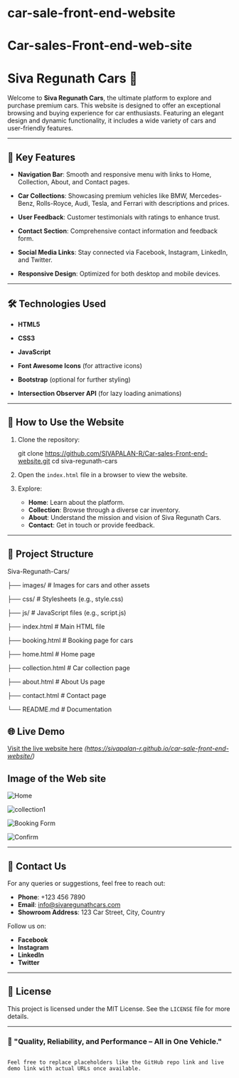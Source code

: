 # car-sale-front-end-website
# Car-sales-Front-end-web-site


# Siva Regunath Cars 🚗

Welcome to **Siva Regunath Cars**, the ultimate platform to explore and purchase premium cars. This website is designed to offer an exceptional browsing and buying experience for car enthusiasts. Featuring an elegant design and dynamic functionality, it includes a wide variety of cars and user-friendly features.

---

## 🌟 Key Features

- **Navigation Bar**: Smooth and responsive menu with links to Home, Collection, About, and Contact pages.
 
- **Car Collections**: Showcasing premium vehicles like BMW, Mercedes-Benz, Rolls-Royce, Audi, Tesla, and Ferrari with descriptions and prices.
 
- **User Feedback**: Customer testimonials with ratings to enhance trust.
 
- **Contact Section**: Comprehensive contact information and feedback form.

- **Social Media Links**: Stay connected via Facebook, Instagram, LinkedIn, and Twitter.
  
- **Responsive Design**: Optimized for both desktop and mobile devices.

---

## 🛠️ Technologies Used

- **HTML5**
  
- **CSS3**
  
- **JavaScript**
  
- **Font Awesome Icons** (for attractive icons)
  
- **Bootstrap** (optional for further styling)
  
- **Intersection Observer API** (for lazy loading animations)

---

## 🚀 How to Use the Website

1. Clone the repository:
  
   git clone https://github.com/SIVAPALAN-R/Car-sales-Front-end-website.git
   cd siva-regunath-cars
  

2. Open the `index.html` file in a browser to view the website.

3. Explore:
   - **Home**: Learn about the platform.
   - **Collection**: Browse through a diverse car inventory.
   - **About**: Understand the mission and vision of Siva Regunath Cars.
   - **Contact**: Get in touch or provide feedback.

---

## 📂 Project Structure

Siva-Regunath-Cars/

├── images/                # Images for cars and other assets

├── css/                   # Stylesheets (e.g., style.css)

├── js/                    # JavaScript files (e.g., script.js)

├── index.html             # Main HTML file

├── booking.html           # Booking page for cars

├── home.html              # Home page

├── collection.html        # Car collection page

├── about.html             # About Us page

├── contact.html           # Contact page

└── README.md              # Documentation

## 🌐 Live Demo

[Visit the live website here](#) *(https://sivapalan-r.github.io/car-sale-front-end-website/)*

## Image of the Web site

![Home](https://github.com/user-attachments/assets/241d0caf-8e62-4a97-9ae9-59491ea9f613)


![collection1](https://github.com/user-attachments/assets/3230c5d2-d9de-4faa-af11-a4e50a99d15e)


![Booking Form](https://github.com/user-attachments/assets/80c3e22d-3f24-4aaa-a2f8-62c0c153fb3b)


![Confirm](https://github.com/user-attachments/assets/dc22b409-cd6e-4869-9afb-5fd722f2067d)


---

## 📧 Contact Us

For any queries or suggestions, feel free to reach out:

- **Phone**: +123 456 7890
- **Email**: info@sivaregunathcars.com
- **Showroom Address**: 123 Car Street, City, Country

Follow us on:
- **Facebook**
- **Instagram**
- **LinkedIn**
- **Twitter**

---

## 📝 License

This project is licensed under the MIT License. See the `LICENSE` file for more details.

---

### 🚗 "Quality, Reliability, and Performance – All in One Vehicle."
```

Feel free to replace placeholders like the GitHub repo link and live demo link with actual URLs once available.
